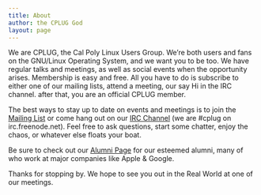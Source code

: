 ```yaml
---
title: About
author: the CPLUG God
layout: page
---
```

We are CPLUG, the Cal Poly Linux Users Group. We&#8217;re both users and fans on the GNU/Linux Operating System, and we want you to be too. We have regular talks and meetings, as well as social events when the opportunity arises. Membership is easy and free. All you have to do is subscribe to either one of our mailing lists, attend a meeting, our say Hi in the IRC channel. after that, you are an official CPLUG member.

The best ways to stay up to date on events and meetings is to join the [Mailing List][1] or come hang out on our [IRC Channel][2] (we are #cplug on irc.freenode.net). Feel free to ask questions, start some chatter, enjoy the chaos, or whatever else floats your boat.

Be sure to check out our [Alumni Page][3] for our esteemed alumni, many of who work at major companies like Apple & Google.

Thanks for stopping by. We hope to see you out in the Real World at one of our meetings.

 [1]: http://lists.cplug.org
 [2]: irc://irc.freenode.net/cplug
 [3]: http://cplug.org/t/history/alums/